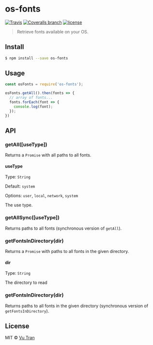 # os-fonts

[![Travis](https://img.shields.io/travis/vutran/os-fonts/master.svg?maxAge=2592000&style=flat-square)](https://travis-ci.org/vutran/os-fonts) [![Coveralls branch](https://img.shields.io/coveralls/vutran/os-fonts/master.svg?maxAge=2592000&style=flat-square)](https://coveralls.io/github/vutran/os-fonts) [![license](https://img.shields.io/github/license/vutran/os-fonts.svg?maxAge=2592000&style=flat-square)](LICENSE)

> Retrieve fonts available on your OS.

## Install

```bash
$ npm install --save os-fonts
```

## Usage

```js
const osFonts = require('os-fonts');

osFonts.getAll().then(fonts => {
  // array of fonts...
  fonts.forEach(font => {
    console.log(font);
  });
})
```

## API

### getAll([useType])

Returns a `Promise` with all paths to all fonts.

#### useType

Type: `String`

Default: `system`

Options: `user`, `local`, `network`, `system`

The use type.

### getAllSync([useType])

Returns paths to all fonts (synchronous version of `getAll`).

### getFontsInDirectory(dir)

Returns a `Promise` with paths to all fonts in the given directory.

#### dir

Type: `String`

The directory to read

### getFontsInDirectory(dir)

Returns paths to all fonts in the given directory (synchronous version of `getFontsInDirectory`).

## License

MIT © [Vu Tran](https://github.com/vutran/)
